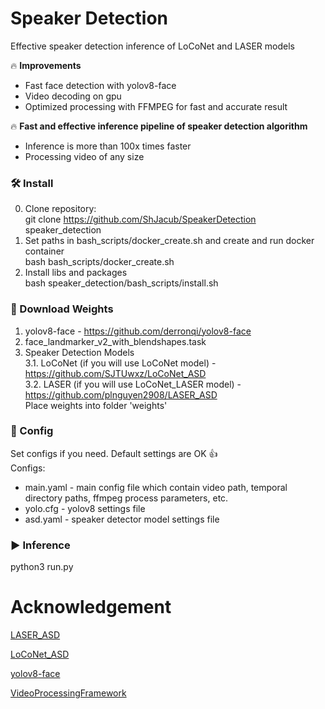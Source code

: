 # Speaker Detection
Effective speaker detection inference of LoCoNet and LASER models  
  
🔥 **Improvements**  
  - Fast face detection with yolov8-face  
  - Video decoding on gpu  
  - Optimized processing with FFMPEG for fast and accurate result  
  
🔥 **Fast and effective inference pipeline of speaker detection algorithm**  
  - Inference is more than 100x times faster  
  - Processing video of any size  
  
  
### :hammer_and_wrench: Install  
  0. Clone repository:  
    git clone https://github.com/ShJacub/SpeakerDetection speaker_detection
  1. Set paths in bash_scripts/docker_create.sh and create and run docker container  
    bash bash_scripts/docker_create.sh  
  2. Install libs and packages  
    bash speaker_detection/bash_scripts/install.sh  


### :luggage: Download Weights  
  1. yolov8-face - https://github.com/derronqi/yolov8-face  
  2. face_landmarker_v2_with_blendshapes.task  
  3. Speaker Detection Models  
    3.1. LoCoNet (if you will use LoCoNet model) - https://github.com/SJTUwxz/LoCoNet_ASD  
    3.2. LASER (if you will use LoCoNet_LASER model) - https://github.com/plnguyen2908/LASER_ASD  
Place weights into folder 'weights'  

### :bookmark_tabs: Config
Set configs if you need. Default settings are OK :thumbsup:  
Configs:  
  - main.yaml - main config file which contain video path, temporal directory paths, ffmpeg process parameters, etc.  
  - yolo.cfg - yolov8 settings file  
  - asd.yaml - speaker detector model settings file  


### :arrow_forward: Inference  
  python3 run.py  


# Acknowledgement
[LASER_ASD](https://github.com/plnguyen2908/LASER_ASD)

[LoCoNet_ASD](https://github.com/SJTUwxz/LoCoNet_ASD)

[yolov8-face](https://github.com/derronqi/yolov8-face)

[VideoProcessingFramework](https://github.com/NVIDIA/VideoProcessingFramework)